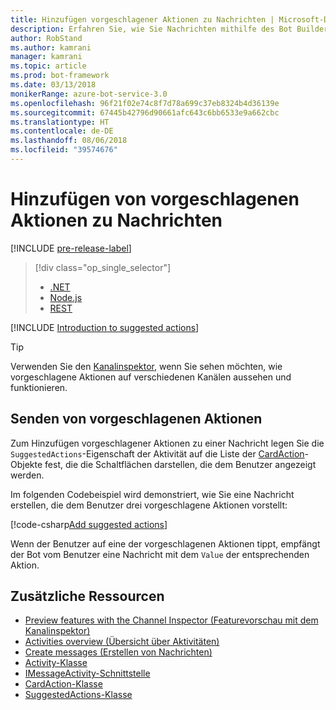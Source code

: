 ```yaml
---
title: Hinzufügen vorgeschlagener Aktionen zu Nachrichten | Microsoft-Dokumentation
description: Erfahren Sie, wie Sie Nachrichten mithilfe des Bot Builder SDK für .NET vorgeschlagene Aktionen hinzufügen.
author: RobStand
ms.author: kamrani
manager: kamrani
ms.topic: article
ms.prod: bot-framework
ms.date: 03/13/2018
monikerRange: azure-bot-service-3.0
ms.openlocfilehash: 96f21f02e74c8f7d78a699c37eb8324b4d36139e
ms.sourcegitcommit: 67445b42796d90661afc643c6bb6533e9a662cbc
ms.translationtype: HT
ms.contentlocale: de-DE
ms.lasthandoff: 08/06/2018
ms.locfileid: "39574676"
---
```

# <a name="add-suggested-actions-to-messages"></a>Hinzufügen von vorgeschlagenen Aktionen zu Nachrichten

[!INCLUDE [pre-release-label](../includes/pre-release-label-v3.md)]

> [!div class="op_single_selector"]
> - [.NET](../dotnet/bot-builder-dotnet-add-suggested-actions.md)
> - [Node.js](../nodejs/bot-builder-nodejs-send-suggested-actions.md)
> - [REST](../rest-api/bot-framework-rest-connector-add-suggested-actions.md)

[!INCLUDE [Introduction to suggested actions](../includes/snippet-suggested-actions-intro.md)]

> [!TIP]
> Verwenden Sie den [Kanalinspektor][channelInspector], wenn Sie sehen möchten, wie vorgeschlagene Aktionen auf verschiedenen Kanälen aussehen und funktionieren.

## <a name="send-suggested-actions"></a>Senden von vorgeschlagenen Aktionen

Zum Hinzufügen vorgeschlagener Aktionen zu einer Nachricht legen Sie die `SuggestedActions`-Eigenschaft der Aktivität auf die Liste der [CardAction][cardAction]-Objekte fest, die die Schaltflächen darstellen, die dem Benutzer angezeigt werden. 

Im folgenden Codebeispiel wird demonstriert, wie Sie eine Nachricht erstellen, die dem Benutzer drei vorgeschlagene Aktionen vorstellt:

[!code-csharp[Add suggested actions](../includes/code/dotnet-add-suggested-actions.cs#addSuggestedActions)]

Wenn der Benutzer auf eine der vorgeschlagenen Aktionen tippt, empfängt der Bot vom Benutzer eine Nachricht mit dem `Value` der entsprechenden Aktion.

## <a name="additional-resources"></a>Zusätzliche Ressourcen

- [Preview features with the Channel Inspector (Featurevorschau mit dem Kanalinspektor)][inspector]
- [Activities overview (Übersicht über Aktivitäten)](bot-builder-dotnet-activities.md)
- [Create messages (Erstellen von Nachrichten)](bot-builder-dotnet-create-messages.md)
- <a href="https://docs.botframework.com/en-us/csharp/builder/sdkreference/dc/d2f/class_microsoft_1_1_bot_1_1_connector_1_1_activity.html" target="_blank">Activity-Klasse</a>
- <a href="/dotnet/api/microsoft.bot.connector.imessageactivity" target="_blank">IMessageActivity-Schnittstelle</a>
- <a href="/dotnet/api/microsoft.bot.connector.cardaction" target="_blank">CardAction-Klasse</a>
- <a href="/dotnet/api/microsoft.bot.connector.suggestedactions" target="_blank">SuggestedActions-Klasse</a>

[cardAction]: /dotnet/api/microsoft.bot.connector.cardaction

[inspector]: ../bot-service-channel-inspector.md

[channelInspector]: ../bot-service-channel-inspector.md


